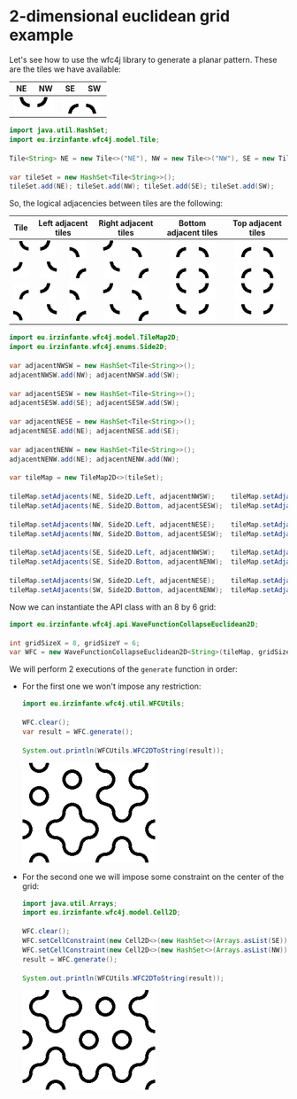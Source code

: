 # 2-dimensional euclidean grid example

Let's see how to use the wfc4j library to generate a planar pattern. These are the tiles we have available:

| NE  | NW  | SE  | SW  |
|:---:|:---:|:---:|:---:|
|<img src="../assets/2-dimensional-euclidean/NE.png">|<img src="../assets/2-dimensional-euclidean/NW.png">|<img src="../assets/2-dimensional-euclidean/SE.png">|<img src="../assets/2-dimensional-euclidean/SW.png">|

```java
import java.util.HashSet;
import eu.irzinfante.wfc4j.model.Tile;

Tile<String> NE = new Tile<>("NE"), NW = new Tile<>("NW"), SE = new Tile<>("SE"), SW = new Tile<>("SW");

var tileSet = new HashSet<Tile<String>>();
tileSet.add(NE); tileSet.add(NW); tileSet.add(SE); tileSet.add(SW);
```

So, the logical adjacencies between tiles are the following:


| Tile | Left adjacent tiles   | Right adjacent tiles   | Bottom adjacent tiles  | Top adjacent tiles     |
|:----:|:---------------------:|:----------------------:|:----------------------:|:----------------------:|
|<img src="../assets/2-dimensional-euclidean/NE.png">|<img src="../assets/2-dimensional-euclidean/NW.png"> $~~~~$ <img src="../assets/2-dimensional-euclidean/SW.png">|<img src="../assets/2-dimensional-euclidean/NW.png"> $~~~~$ <img src="../assets/2-dimensional-euclidean/SW.png">|<img src="../assets/2-dimensional-euclidean/SE.png"> $~~~~$ <img src="../assets/2-dimensional-euclidean/SW.png">|<img src="../assets/2-dimensional-euclidean/SE.png"> $~~~~$ <img src="../assets/2-dimensional-euclidean/SW.png">|
|<img src="../assets/2-dimensional-euclidean/NW.png">|<img src="../assets/2-dimensional-euclidean/NE.png"> $~~~~$ <img src="../assets/2-dimensional-euclidean/SE.png">|<img src="../assets/2-dimensional-euclidean/NE.png"> $~~~~$ <img src="../assets/2-dimensional-euclidean/SE.png">|<img src="../assets/2-dimensional-euclidean/SE.png"> $~~~~$ <img src="../assets/2-dimensional-euclidean/SW.png">|<img src="../assets/2-dimensional-euclidean/SE.png"> $~~~~$ <img src="../assets/2-dimensional-euclidean/SW.png">|
|<img src="../assets/2-dimensional-euclidean/SE.png">|<img src="../assets/2-dimensional-euclidean/NW.png"> $~~~~$ <img src="../assets/2-dimensional-euclidean/SW.png">|<img src="../assets/2-dimensional-euclidean/NW.png"> $~~~~$ <img src="../assets/2-dimensional-euclidean/SW.png">|<img src="../assets/2-dimensional-euclidean/NE.png"> $~~~~$ <img src="../assets/2-dimensional-euclidean/NW.png">|<img src="../assets/2-dimensional-euclidean/NE.png"> $~~~~$ <img src="../assets/2-dimensional-euclidean/NW.png">|
|<img src="../assets/2-dimensional-euclidean/SW.png">|<img src="../assets/2-dimensional-euclidean/NE.png"> $~~~~$ <img src="../assets/2-dimensional-euclidean/SE.png">|<img src="../assets/2-dimensional-euclidean/NE.png"> $~~~~$ <img src="../assets/2-dimensional-euclidean/SE.png">|<img src="../assets/2-dimensional-euclidean/NE.png"> $~~~~$ <img src="../assets/2-dimensional-euclidean/NW.png">|<img src="../assets/2-dimensional-euclidean/NE.png"> $~~~~$ <img src="../assets/2-dimensional-euclidean/NW.png">|

```java
import eu.irzinfante.wfc4j.model.TileMap2D;
import eu.irzinfante.wfc4j.enums.Side2D;

var adjacentNWSW = new HashSet<Tile<String>>();
adjacentNWSW.add(NW); adjacentNWSW.add(SW);

var adjacentSESW = new HashSet<Tile<String>>();
adjacentSESW.add(SE); adjacentSESW.add(SW);

var adjacentNESE = new HashSet<Tile<String>>();
adjacentNESE.add(NE); adjacentNESE.add(SE);

var adjacentNENW = new HashSet<Tile<String>>();
adjacentNENW.add(NE); adjacentNENW.add(NW);

var tileMap = new TileMap2D<>(tileSet);

tileMap.setAdjacents(NE, Side2D.Left, adjacentNWSW);	tileMap.setAdjacents(NE, Side2D.Right, adjacentNWSW);
tileMap.setAdjacents(NE, Side2D.Bottom, adjacentSESW);	tileMap.setAdjacents(NE, Side2D.Top, adjacentSESW);

tileMap.setAdjacents(NW, Side2D.Left, adjacentNESE);	tileMap.setAdjacents(NW, Side2D.Right, adjacentNESE);
tileMap.setAdjacents(NW, Side2D.Bottom, adjacentSESW);	tileMap.setAdjacents(NW, Side2D.Top, adjacentSESW);

tileMap.setAdjacents(SE, Side2D.Left, adjacentNWSW);	tileMap.setAdjacents(SE, Side2D.Right, adjacentNWSW);
tileMap.setAdjacents(SE, Side2D.Bottom, adjacentNENW);	tileMap.setAdjacents(SE, Side2D.Top, adjacentNENW);

tileMap.setAdjacents(SW, Side2D.Left, adjacentNESE);	tileMap.setAdjacents(SW, Side2D.Right, adjacentNESE);
tileMap.setAdjacents(SW, Side2D.Bottom, adjacentNENW);	tileMap.setAdjacents(SW, Side2D.Top, adjacentNENW);
```

Now we can instantiate the API class with an 8 by 6 grid:

```java
import eu.irzinfante.wfc4j.api.WaveFunctionCollapseEuclidean2D;

int gridSizeX = 8, gridSizeY = 6;
var WFC = new WaveFunctionCollapseEuclidean2D<String>(tileMap, gridSizeX, gridSizeY, 148576907989080L);
```

We will perform 2 executions of the `generate` function in order:

- For the first one we won't impose any restriction:

  ```java
  import eu.irzinfante.wfc4j.util.WFCUtils;

  WFC.clear();
  var result = WFC.generate();

  System.out.println(WFCUtils.WFC2DToString(result));
  ```

  <img src="../assets/2-dimensional-euclidean/result1.png">

- For the second one we will impose some constraint on the center of the grid:

  ```java
  import java.util.Arrays;
  import eu.irzinfante.wfc4j.model.Cell2D;

  WFC.clear();
  WFC.setCellConstraint(new Cell2D<>(new HashSet<>(Arrays.asList(SE)), 4, 3));
  WFC.setCellConstraint(new Cell2D<>(new HashSet<>(Arrays.asList(NW)), 5, 4));
  result = WFC.generate();

  System.out.println(WFCUtils.WFC2DToString(result));
  ```

  <img src="../assets/2-dimensional-euclidean/result2.png">
